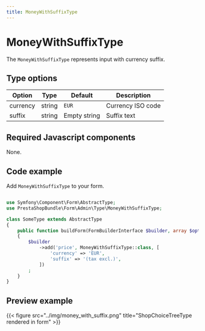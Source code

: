 ```yaml
---
title: MoneyWithSuffixType
---
```


# MoneyWithSuffixType

The `MoneyWithSuffixType` represents input with currency suffix.

## Type options

| Option   | Type   | Default      | Description       |
| -------- | ------ | ------------ | ----------------- |
| currency | string | `EUR`        | Currency ISO code |
| suffix   | string | Empty string | Suffix text       |

## Required Javascript components
    
None.

## Code example

Add `MoneyWithSuffixType` to your form.

```php

use Symfony\Component\Form\AbstractType;
use PrestaShopBundle\Form\Admin\Type\MoneyWithSuffixType;

class SomeType extends AbstractType
{
    public function buildForm(FormBuilderInterface $builder, array $options)
    {
        $builder
            ->add('price', MoneyWithSuffixType::class, [
                'currency' => 'EUR',
                'suffix' => '(tax excl.)',
            ])
        ;
    }
}
```

## Preview example

{{< figure src="../img/money_with_suffix.png" title="ShopChoiceTreeType rendered in form" >}}